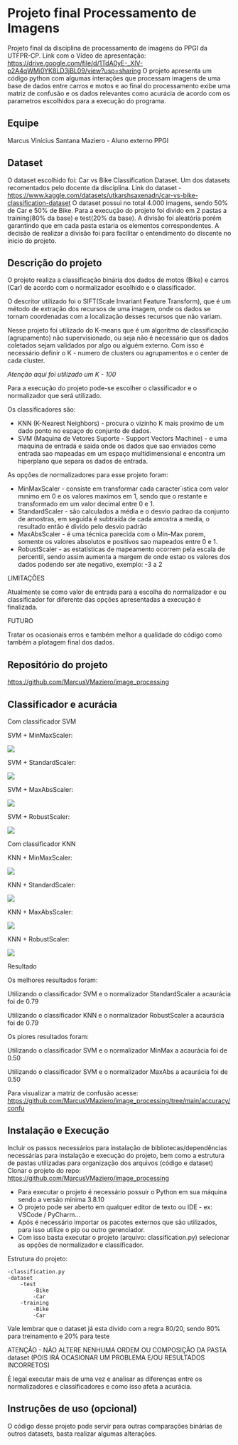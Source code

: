 # Projeto final Processamento de Imagens
Projeto final da disciplina de processamento de imagens do PPGI da UTFPR-CP.
Link com o Vídeo de apresentação: https://drive.google.com/file/d/1TdA0yE-_XlV-p2A4qWMi0YK8LD3jBL09/view?usp=sharing
O projeto apresenta um código python com algumas interações que processam imagens de uma base de dados entre carros e motos e ao final do processamento exibe uma matriz de confusão e os dados relevantes como acurácia de acordo com os parametros escolhidos para a execução do programa.

## Equipe
Marcus Vinícius Santana Maziero - Aluno externo PPGI

## Dataset
O dataset escolhido foi: Car vs Bike Classification Dataset.
Um dos datasets recomentados pelo docente da disciplina.
Link do dataset - https://www.kaggle.com/datasets/utkarshsaxenadn/car-vs-bike-classification-dataset
O dataset possui no total 4.000 imagens, sendo 50% de Car e 50% de Bike.
Para a execução do projeto foi divido em 2 pastas a training(80% da base) e test(20% da base). A divisão foi aleatória porém garantindo que em cada pasta estaria os elementos correspondentes.
A decisão de realizar a divisão foi para facilitar o entendimento do discente no inicio do projeto.
## Descrição do projeto
O projeto realiza a classificação binária dos dados de motos (Bike) e carros (Car) de acordo com o normalizador escolhido e o classificador.

O descritor utilizado foi o SIFT(Scale Invariant Feature Transform), que é um método de extração dos recursos de uma imagem, onde os dados se tornam coordenadas com a localização desses recursos que não variam.

Nesse projeto foi utilizado do K-means que é um algoritmo de classificação (agrupamento) não supervisionado, ou seja não é necessário que os dados coletados sejam validados por algo ou alguém externo. Com isso é necessário definir o K - numero de clusters ou agrupamentos e o center de cada cluster.

*Atenção aqui foi utilizado um K - 100*

Para a execução do projeto pode-se escolher o classificador e o normalizador que será utilizado.

Os classificadores são:

* KNN (K-Nearest Neighbors) - procura o vizinho K mais proximo de um dado ponto no espaço do conjunto de dados.
* SVM (Maquina de Vetores Suporte - Support Vectors Machine) - e uma maquina de entrada e saida onde os dados que sao enviados como entrada sao mapeadas em um espaço multidimensional e encontra um hiperplano que separa os dados de entrada.

As opções de normalizadores para esse projeto foram:
* MinMaxScaler - consiste em transformar cada caracter´ıstica com valor mınimo em 0 e os valores maximos em 1, sendo que o restante e transformado em um valor decimal entre 0 e 1.
* StandardScaler -  são calculados a média e o desvio padrao da conjunto de amostras, em seguida é subtraída de cada amostra a media, o resultado então é divido pelo desvio padrão
* MaxAbsScaler - é uma técnica parecida com o Min-Max porem, somente os valores absolutos e positivos sao mapeados entre 0 e 1.
* RobustScaler - as estatísticas de mapeamento ocorrem pela escala de percentil, sendo assim aumenta a margem de onde estao os valores dos dados podendo ser ate negativo, exemplo: -3 a 2

LIMITAÇÕES

Atualmente se como valor de entrada para a escolha do normalizador e ou classificador for diferente das opções apresentadas a execução é finalizada.

FUTURO

Tratar os ocasionais erros e também melhor a qualidade do código como também a plotagem final dos dados.

## Repositório do projeto
https://github.com/MarcusVMaziero/image_processing
## Classificador e acurácia
Com classificador SVM

SVM + MinMaxScaler:

 <img src="https://github.com/MarcusVMaziero/image_processing/blob/main/accuracy/svm%2Bminmax-ac.png">

SVM + StandardScaler:

 <img src="https://github.com/MarcusVMaziero/image_processing/blob/main/accuracy/svm%2Bstand.png">

SVM + MaxAbsScaler:

 <img src="https://github.com/MarcusVMaziero/image_processing/blob/main/accuracy/svm%2Bmaxabs.png">

SVM + RobustScaler:

 <img src="https://github.com/MarcusVMaziero/image_processing/blob/main/accuracy/svm%2Breso.png">

Com classificador KNN

KNN + MinMaxScaler:

 <img src="https://github.com/MarcusVMaziero/image_processing/blob/main/accuracy/knn%2Bminmax.png">

KNN + StandardScaler:

 <img src="https://github.com/MarcusVMaziero/image_processing/blob/main/accuracy/knn%2Bstand.png">

KNN + MaxAbsScaler:

 <img src="https://github.com/MarcusVMaziero/image_processing/blob/main/accuracy/knn%2Bmaxabs.png">

KNN + RobustScaler:

 <img src="https://github.com/MarcusVMaziero/image_processing/blob/main/accuracy/knn%2Breso.png">

Resultado

Os melhores resultados foram:

Utilizando o classificador SVM e o normalizador StandardScaler a acaurácia foi de 0.79

Utilizando o classificador KNN e o normalizador RobustScaler a acaurácia foi de 0.79

Os piores resultados foram:

Utilizando o classificador SVM e o normalizador MinMax a acaurácia foi de 0.50

Utilizando o classificador SVM e o normalizador MaxAbs a acaurácia foi de 0.50

Para visualizar a matriz de confusão acesse: https://github.com/MarcusVMaziero/image_processing/tree/main/accuracy/confu

## Instalação e Execução
Incluir os passos necessários para instalação de bibliotecas/dependências
necessárias para instalação e execução do projeto, bem como a estrutura de
pastas utilizadas para organização dos arquivos (código e dataset)
Clonar o projeto do repo: https://github.com/MarcusVMaziero/image_processing
* Para executar o projeto é necessário possuir o Python em sua máquina sendo a versão minima 3.8.10
* O projeto pode ser aberto em qualquer editor de texto ou IDE - ex: VSCode / PyCharm...
* Após é necessário importar os pacotes externos que são utilizados, para isso utilize o pip ou outro gerenciador.
* Com isso basta executar o projeto (arquivo: classification.py) selecionar as opções de normalizador e classificador.

Estrutura do projeto:

    -classification.py
    -dataset
        -test
            -Bike
            -Car
        -training
            -Bike
            -Car

Vale lembrar que o dataset já esta divido com a regra 80/20, sendo 80% para treinamento e 20% para teste

ATENÇÃO - NÃO ALTERE NENHUMA ORDEM OU COMPOSIÇÃO DA PASTA dataset (POIS IRÁ OCASIONAR UM PROBLEMA E/OU RESULTADOS INCORRETOS)

É legal executar mais de uma vez e analisar as diferenças entre os normalizadores e classificadores e como isso afeta a acurácia.
## Instruções de uso (opcional)
O código desse projeto pode servir para outras comparações binárias de outros datasets, basta realizar algumas alterações.

